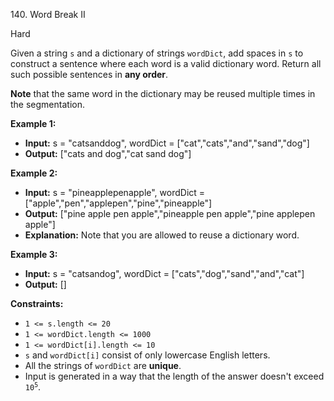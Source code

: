 140\. Word Break II

Hard

Given a string `s` and a dictionary of strings `wordDict`, add spaces in `s` to construct a sentence where each word is a valid dictionary word. Return all such possible sentences in **any order**.

**Note** that the same word in the dictionary may be reused multiple times in the segmentation.

**Example 1:**

- **Input:** s = "catsanddog", wordDict = ["cat","cats","and","sand","dog"]
- **Output:** ["cats and dog","cat sand dog"]

**Example 2:**

- **Input:** s = "pineapplepenapple", wordDict = ["apple","pen","applepen","pine","pineapple"]
- **Output:** ["pine apple pen apple","pineapple pen apple","pine applepen apple"]
- **Explanation:** Note that you are allowed to reuse a dictionary word.

**Example 3:**

- **Input:** s = "catsandog", wordDict = ["cats","dog","sand","and","cat"]
- **Output:** [] 

**Constraints:**

- <code>1 <= s.length <= 20</code>
- <code>1 <= wordDict.length <= 1000</code>
- <code>1 <= wordDict[i].length <= 10</code>
- `s` and `wordDict[i]` consist of only lowercase English letters.
- All the strings of `wordDict` are **unique**.
- Input is generated in a way that the length of the answer doesn't exceed <code>10<sup>5</sup></code>.